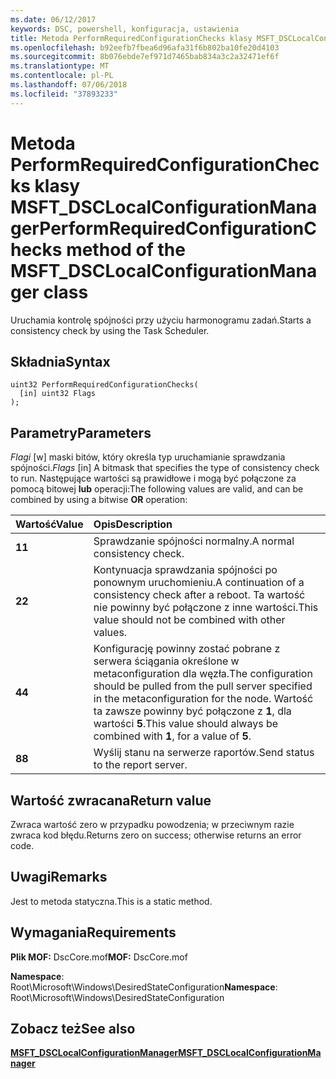 ```yaml
---
ms.date: 06/12/2017
keywords: DSC, powershell, konfiguracja, ustawienia
title: Metoda PerformRequiredConfigurationChecks klasy MSFT_DSCLocalConfigurationManager
ms.openlocfilehash: b92eefb7fbea6d96afa31f6b802ba10fe20d4103
ms.sourcegitcommit: 8b076ebde7ef971d7465bab834a3c2a32471ef6f
ms.translationtype: MT
ms.contentlocale: pl-PL
ms.lasthandoff: 07/06/2018
ms.locfileid: "37893233"
---
```

# <a name="performrequiredconfigurationchecks-method-of-the-msftdsclocalconfigurationmanager-class"></a><span data-ttu-id="9640b-103">Metoda PerformRequiredConfigurationChecks klasy MSFT_DSCLocalConfigurationManager</span><span class="sxs-lookup"><span data-stu-id="9640b-103">PerformRequiredConfigurationChecks method of the MSFT_DSCLocalConfigurationManager class</span></span>

<span data-ttu-id="9640b-104">Uruchamia kontrolę spójności przy użyciu harmonogramu zadań.</span><span class="sxs-lookup"><span data-stu-id="9640b-104">Starts a consistency check by using the Task Scheduler.</span></span>

## <a name="syntax"></a><span data-ttu-id="9640b-105">Składnia</span><span class="sxs-lookup"><span data-stu-id="9640b-105">Syntax</span></span>

```mof
uint32 PerformRequiredConfigurationChecks(
  [in] uint32 Flags
);
```

## <a name="parameters"></a><span data-ttu-id="9640b-106">Parametry</span><span class="sxs-lookup"><span data-stu-id="9640b-106">Parameters</span></span>

<span data-ttu-id="9640b-107">*Flagi* \[w\] maski bitów, który określa typ uruchamianie sprawdzania spójności.</span><span class="sxs-lookup"><span data-stu-id="9640b-107">*Flags* \[in\] A bitmask that specifies the type of consistency check to run.</span></span> <span data-ttu-id="9640b-108">Następujące wartości są prawidłowe i mogą być połączone za pomocą bitowej **lub** operacji:</span><span class="sxs-lookup"><span data-stu-id="9640b-108">The following values are valid, and can be combined by using a bitwise **OR** operation:</span></span>

|<span data-ttu-id="9640b-109">Wartość</span><span class="sxs-lookup"><span data-stu-id="9640b-109">Value</span></span> |<span data-ttu-id="9640b-110">Opis</span><span class="sxs-lookup"><span data-stu-id="9640b-110">Description</span></span> |
|:--- |:---|
|<span data-ttu-id="9640b-111">**1**</span><span class="sxs-lookup"><span data-stu-id="9640b-111">**1**</span></span> | <span data-ttu-id="9640b-112">Sprawdzanie spójności normalny.</span><span class="sxs-lookup"><span data-stu-id="9640b-112">A normal consistency check.</span></span> |
|<span data-ttu-id="9640b-113">**2**</span><span class="sxs-lookup"><span data-stu-id="9640b-113">**2**</span></span> | <span data-ttu-id="9640b-114">Kontynuacja sprawdzania spójności po ponownym uruchomieniu.</span><span class="sxs-lookup"><span data-stu-id="9640b-114">A continuation of a consistency check after a reboot.</span></span> <span data-ttu-id="9640b-115">Ta wartość nie powinny być połączone z inne wartości.</span><span class="sxs-lookup"><span data-stu-id="9640b-115">This value should not be combined with other values.</span></span> |
|<span data-ttu-id="9640b-116">**4**</span><span class="sxs-lookup"><span data-stu-id="9640b-116">**4**</span></span> | <span data-ttu-id="9640b-117">Konfigurację powinny zostać pobrane z serwera ściągania określone w metaconfiguration dla węzła.</span><span class="sxs-lookup"><span data-stu-id="9640b-117">The configuration should be pulled from the pull server specified in the metaconfiguration for the node.</span></span> <span data-ttu-id="9640b-118">Wartość ta zawsze powinny być połączone z **1**, dla wartości **5**.</span><span class="sxs-lookup"><span data-stu-id="9640b-118">This value should always be combined with **1**, for a value of **5**.</span></span> |
|<span data-ttu-id="9640b-119">**8**</span><span class="sxs-lookup"><span data-stu-id="9640b-119">**8**</span></span> | <span data-ttu-id="9640b-120">Wyślij stanu na serwerze raportów.</span><span class="sxs-lookup"><span data-stu-id="9640b-120">Send status to the report server.</span></span> |

## <a name="return-value"></a><span data-ttu-id="9640b-121">Wartość zwracana</span><span class="sxs-lookup"><span data-stu-id="9640b-121">Return value</span></span>

<span data-ttu-id="9640b-122">Zwraca wartość zero w przypadku powodzenia; w przeciwnym razie zwraca kod błędu.</span><span class="sxs-lookup"><span data-stu-id="9640b-122">Returns zero on success; otherwise returns an error code.</span></span>

## <a name="remarks"></a><span data-ttu-id="9640b-123">Uwagi</span><span class="sxs-lookup"><span data-stu-id="9640b-123">Remarks</span></span>

<span data-ttu-id="9640b-124">Jest to metoda statyczna.</span><span class="sxs-lookup"><span data-stu-id="9640b-124">This is a static method.</span></span>

## <a name="requirements"></a><span data-ttu-id="9640b-125">Wymagania</span><span class="sxs-lookup"><span data-stu-id="9640b-125">Requirements</span></span>

<span data-ttu-id="9640b-126">**Plik MOF:** DscCore.mof</span><span class="sxs-lookup"><span data-stu-id="9640b-126">**MOF:** DscCore.mof</span></span>

<span data-ttu-id="9640b-127">**Namespace**: Root\Microsoft\Windows\DesiredStateConfiguration</span><span class="sxs-lookup"><span data-stu-id="9640b-127">**Namespace**: Root\Microsoft\Windows\DesiredStateConfiguration</span></span>

## <a name="see-also"></a><span data-ttu-id="9640b-128">Zobacz też</span><span class="sxs-lookup"><span data-stu-id="9640b-128">See also</span></span>

[<span data-ttu-id="9640b-129">**MSFT_DSCLocalConfigurationManager**</span><span class="sxs-lookup"><span data-stu-id="9640b-129">**MSFT_DSCLocalConfigurationManager**</span></span>](msft-dsclocalconfigurationmanager.md)